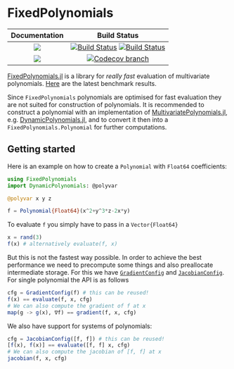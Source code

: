 # FixedPolynomials

| **Documentation** | **Build Status** |
|:-----------------:|:----------------:|
| [![][docs-stable-img]][docs-stable-url] | [![Build Status][build-img]][build-url] [![Build Status][winbuild-img]][winbuild-url] |
| [![][docs-latest-img]][docs-latest-url] | [![Codecov branch][codecov-img]][codecov-url] |

[FixedPolynomials.jl](https://github.com/juliaalgebra/FixedPolynomials.jl) is a library for
*really fast* evaluation of multivariate polynomials.
[Here](https://github.com/juliaalgebra/FixedPolynomials.jl/pull/3) are the latest benchmark results.

Since `FixedPolynomials` polynomials are optimised for fast evaluation they are not suited
for construction of polynomials.
It is recommended to construct a polynomial with an implementation of
[MultivariatePolynomials.jl](https://github.com/juliaalgebra/MultivariatePolynomials.jl), e.g.
[DynamicPolynomials.jl](https://github.com/juliaalgebra/DynamicPolynomials.jl), and to
convert it then into a `FixedPolynomials.Polynomial` for further computations.

## Getting started
Here is an example on how to create a `Polynomial` with `Float64` coefficients:
```julia
using FixedPolynomials
import DynamicPolynomials: @polyvar

@polyvar x y z

f = Polynomial{Float64}(x^2+y^3*z-2x*y)
```
To evaluate `f` you simply have to pass in a `Vector{Float64}`
```julia
x = rand(3)
f(x) # alternatively evaluate(f, x)
```

But this is not the fastest way possible. In order to achieve the best performance we need to precompute some things and also preallocate
intermediate storage. For this we have [`GradientConfig`](@ref) and [`JacobianConfig`](@ref).
For single polynomial the API is as follows
```julia
cfg = GradientConfig(f) # this can be reused!
f(x) == evaluate(f, x, cfg)
# We can also compute the gradient of f at x
map(g -> g(x), ∇f) == gradient(f, x, cfg)
```

We also have support for systems of polynomials:
```julia
cfg = JacobianConfig([f, f]) # this can be reused!
[f(x), f(x)] == evaluate([f, f] x, cfg)
# We can also compute the jacobian of [f, f] at x
jacobian(f, x, cfg)
```

[docs-stable-img]: https://img.shields.io/badge/docs-stable-blue.svg
[docs-latest-img]: https://img.shields.io/badge/docs-latest-blue.svg
[docs-stable-url]: https://juliaalgebra.github.io/FixedPolynomials.jl/stable
[docs-latest-url]: https://juliaalgebra.github.io/FixedPolynomials.jl/latest

[build-img]: https://travis-ci.org/juliaalgebra/FixedPolynomials.jl.svg?branch=master
[build-url]: https://travis-ci.org/juliaalgebra/FixedPolynomials.jl
[winbuild-img]: https://ci.appveyor.com/api/projects/status/h2yw6aoq480e1etd/branch/master?svg=true
[winbuild-url]: https://ci.appveyor.com/project/juliaalgebra/fixedpolynomials-jl/branch/master
[codecov-img]: https://codecov.io/gh/juliaalgebra/FixedPolynomials.jl/branch/master/graph/badge.svg
[codecov-url]: https://codecov.io/gh/juliaalgebra/FixedPolynomials.jl
